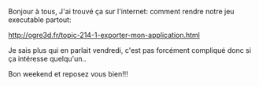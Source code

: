 Bonjour à tous,
J'ai trouvé ça sur l'internet: comment rendre notre jeu executable partout:

http://ogre3d.fr/topic-214-1-exporter-mon-application.html

Je sais plus qui en parlait vendredi, c'est pas forcément compliqué donc si ça intéresse quelqu'un..

Bon weekend et reposez vous bien!!!